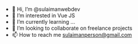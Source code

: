 - 👋 Hi, I’m @sulaimanwebdev
- 👀 I’m interested in Vue JS
- 🌱 I’m currently learning ...
- 💞️ I’m looking to collaborate on freelance projects
- 📫 How to reach me sulaimanperson@gmail.com
